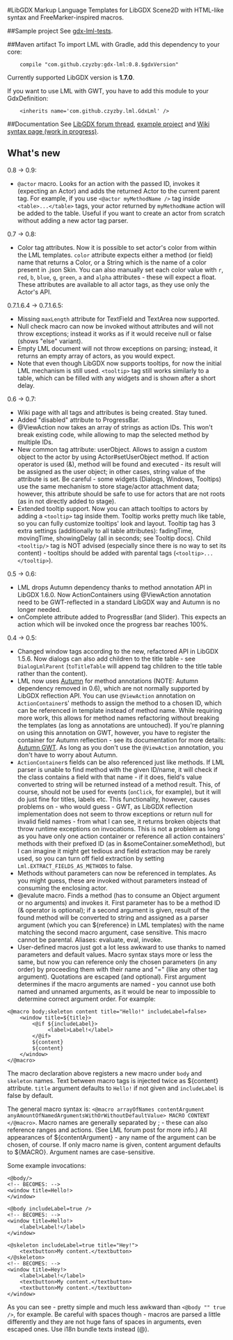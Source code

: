 #LibGDX Markup Language
Templates for LibGDX Scene2D with HTML-like syntax and FreeMarker-inspired macros.

##Sample project
See [gdx-lml-tests](http://github.com/czyzby/gdx-lml-tests).

##Maven artifact
To import LML with Gradle, add this dependency to your core:
```
    compile "com.github.czyzby:gdx-lml:0.8.$gdxVersion"
```
Currently supported LibGDX version is **1.7.0**.

If you want to use LML with GWT, you have to add this module to your GdxDefinition:
```
	<inherits name='com.github.czyzby.lml.GdxLml' />
```

##Documentation
See [LibGDX forum thread](http://www.badlogicgames.com/forum/viewtopic.php?f=17&t=18843), [example project](http://github.com/czyzby/gdx-lml-tests) and [Wiki syntax page (work in progress)](https://github.com/czyzby/gdx-lml/wiki/Syntax).

## What's new
0.8 -> 0.9:

- `@actor` macro. Looks for an action with the passed ID, invokes it (expecting an Actor) and adds the returned Actor to the current parent tag. For example, if you use `<@actor myMethodName />` tag inside `<table>...</table>` tags, your actor returned by `myMethodName` action will be added to the table. Useful if you want to create an actor from scratch without adding a new actor tag parser.


0.7 -> 0.8:

- Color tag attributes. Now it is possible to set actor's color from within the LML templates. `color` attribute expects either a method (or field) name that returns a Color, or a String which is the name of a color present in .json Skin. You can also manually set each color value with `r`, `red`, `b`, `blue`, `g`, `green`, `a` and `alpha` attributes - these will expect a float. These attributes are available to all actor tags, as they use only the Actor's API.

0.7.1.6.4 -> 0.7.1.6.5:

- Missing `maxLength` attribute for TextField and TextArea now supported.
- Null check macro can now be invoked without attributes and will not throw exceptions; instead it works as if it would receive null or false (shows "else" variant).
- Empty LML document will not throw exceptions on parsing; instead, it returns an empty array of actors, as you would expect.
- Note that even though LibGDX now supports tooltips, for now the initial LML mechanism is still used. `<tooltip>` tag still works similarly to a table, which can be filled with any widgets and is shown after a short delay.
 
0.6 -> 0.7:

- Wiki page with all tags and attributes is being created. Stay tuned.
- Added "disabled" attribute to ProgressBar.
- @ViewAction now takes an array of strings as action IDs. This won't break existing code, while allowing to map the selected method by multiple IDs.
- New common tag attribute: userObject. Allows to assign a custom object to the actor by using Actor#setUserObject method. If action operator is used (&), method will be found and executed - its result will be assigned as the user object; in other cases, string value of the attribute is set. Be careful - some widgets (Dialogs, Windows, Tooltips) use the same mechanism to store stage/actor attachment data; however, this attribute should be safe to use for actors that are not roots (as in not directly added to stage).
- Extended tooltip support. Now you can attach tooltips to actors by adding a `<tooltip>` tag inside them. Tooltip works pretty much like table, so you can fully customize tooltips' look and layout. Tooltip tag has 3 extra settings (additionally to all table attributes): fadingTime, movingTime, showingDelay (all in seconds; see Tooltip docs). Child `<tooltip/>` tag is NOT advised (especially since there is no way to set its content) - tooltips should be added with parental tags (`<tooltip>...</tooltip>`).

0.5 -> 0.6:

- LML drops Autumn dependency thanks to method annotation API in LibGDX 1.6.0. Now ActionContainers using @ViewAction annotation need to be GWT-reflected in a standard LibGDX way and Autumn is no longer needed.
- onComplete attribute added to ProgressBar (and Slider). This expects an action which will be invoked once the progress bar reaches 100%.

0.4 -> 0.5:

- Changed window tags according to the new, refactored API in LibGDX 1.5.6. Now dialogs can also add children to the title table - see `DialogLmlParent` (`toTitleTable` will append tag children to the title table rather than the content).
- LML now uses [Autumn](http://github.com/czyzby/gdx-autumn) for method annotations (NOTE: Autumn dependency removed in 0.6), which are not normally supported by LibGDX reflection API. You can use `@ViewAction` annotation on `ActionContainer`s' methods to assign the method to a chosen ID, which can be referenced in template instead of method name. While requiring more work, this allows for method names refactoring without breaking the templates (as long as annotations are untouched). If you're planning on using this annotation on GWT, however, you have to register the container for Autumn reflection - see its documentation for more details: [Autumn GWT](http://github.com/czyzby/gdx-autumn-gwt). As long as you don't use the `@ViewAction` annotation, you don't have to worry about Autumn.
- `ActionContainer`s fields can be also referenced just like methods. If LML parser is unable to find method with the given ID/name, it will check if the class contains a field with that name - if it does, field's value converted to string will be returned instead of a method result. This, of course, should not be used for events (`onClick`, for example), but it will do just fine for titles, labels etc. This functionality, however, causes problems on - who would guess - GWT, as LibGDX reflection implementation does not seem to throw exceptions or return null for invalid field names - from what I can see, it returns broken objects that throw runtime exceptions on invocations. This is not a problem as long as you have only one action container or reference all action containers' methods with their prefixed ID (as in &someContainer.someMethod), but I can imagine it might get tedious and field extraction may be rarely used, so you can turn off field extraction by setting `Lml.EXTRACT_FIELDS_AS_METHODS` to false.
- Methods without parameters can now be referenced in templates. As you might guess, these are invoked without parameters instead of consuming the enclosing actor.
- @evalute macro. Finds a method (has to consume an Object argument or no arguments) and invokes it. First parameter has to be a method ID (& operator is optional); if a second argument is given, result of the found method will be converted to string and assigned as a parser argument (which you can ${reference} in LML templates) with the name matching the second macro argument, case sensitive. This macro cannot be parental. Aliases: evaluate, eval, invoke.
- User-defined macros just got a lot less awkward to use thanks to named parameters and default values. Macro syntax stays more or less the same, but now you can reference only the chosen parameters (in any order) by proceeding them with their name and "=" (like any other tag argument). Quotations are escaped (and optional). First argument determines if the macro arguments are named - you cannot use both named and unnamed arguments, as it would be near to impossible to determine correct argument order. For example:

```
<@macro body;skeleton content title="Hello!" includeLabel=false>
    <window title=${title}>
        <@if ${includeLabel}>
             <label>Label!</label>
        </@if>
        ${content}
        ${content}
    </window>
</@macro>

```
The macro declaration above registers a new macro under `body` and `skeleton` names. Text between macro tags is injected twice as ${content} attribute. `title` argument defaults to `Hello!` if not given and `includeLabel` is false by default.

The general macro syntax is: `<@macro arrayOfNames contentArgument anyAmountOfNamedArgumentsWithOrWithoutDefaultValue> MACRO CONTENT </@macro>`. Macro names are generally separated by ; - these can also reference ranges and actions. (See LML forum post for more info.) All appearances of ${contentArgument} - any name of the argument can be chosen, of course. If only macro name is given, content argument defaults to ${MACRO}. Argument names are case-sensitive.

Some example invocations:

```
<@body/>
<!-- BECOMES: -->
<window title=Hello!>
</window>

<@body includeLabel=true />
<!-- BECOMES: -->
<window title=Hello!>
    <label>Label!</label>
</window>

<@skeleton includeLabel=true title="Hey!">
	<textbutton>My content.</textbutton>
</@skeleton>
<!-- BECOMES: -->
<window title=Hey!>
    <label>Label!</label>
    <textbutton>My content.</textbutton>
    <textbutton>My content.</textbutton>
</window>
```

As you can see - pretty simple and much less awkward than `<@body "" true />`, for example. Be careful with spaces though - macros are parsed a little differently and they are not huge fans of spaces in arguments, even escaped ones. Use i18n bundle texts instead (@).
